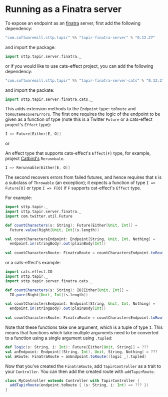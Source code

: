 # Running as a Finatra server

To expose an endpoint as an [finatra](https://twitter.github.io/finatra/) server, first add the following 
dependency:

```scala
"com.softwaremill.sttp.tapir" %% "tapir-finatra-server" % "0.12.27"
```

and import the package:

```scala
import sttp.tapir.server.finatra._
```

or if you would like to use cats-effect project, you can add the following dependency:

```scala
"com.softwaremill.sttp.tapir" %% "tapir-finatra-server-cats" % "0.12.27"
```

and import the packate:

```scala
import sttp.tapir.server.finatra.cats._
```

This adds extension methods to the `Endpoint` type: `toRoute` and `toRouteRecoverErrors`. The first one
requires the logic of the endpoint to be given as a function of type (note this is a Twitter `Future` or a cats-effect project's `Effect` type):

```scala
I => Future[Either[E, O]]
```

or

An effect type that supports cats-effect's `Effect[F]` type, for example, project [Catbird's](https://github.com/travisbrown/catbird) `Rerunnbale`.

```scala
I => Rerunnable[Either[E, O]]
```

The second recovers errors from failed futures, and hence requires that `E` is a subclass of `Throwable` (an exception);
it expects a function of type `I => Future[O]` or type `I => F[O]` if `F` supports cat-effect's `Effect` type.

For example:

```scala
import sttp.tapir._
import sttp.tapir.server.finatra._
import com.twitter.util.Future

def countCharacters(s: String): Future[Either[Unit, Int]] =
  Future.value(Right[Unit, Int](s.length))

val countCharactersEndpoint: Endpoint[String, Unit, Int, Nothing] =
  endpoint.in(stringBody).out(plainBody[Int])
  
val countCharactersRoute: FinatraRoute = countCharactersEndpoint.toRoute(countCharacters)
```

or a cats-effect's example:

```scala
import cats.effect.IO
import sttp.tapir._
import sttp.tapir.server.finatra.cats._

def countCharacters(s: String): IO[Either[Unit, Int]] =
  IO.pure(Right[Unit, Int](s.length))

val countCharactersEndpoint: Endpoint[String, Unit, Int, Nothing] =
  endpoint.in(stringBody).out(plainBody[Int])
  
val countCharactersRoute: FinatraRoute = countCharactersEndpoint.toRoute(countCharacters)
```

Note that these functions take one argument, which is a tuple of type `I`. This means that functions which take multiple 
arguments need to be converted to a function using a single argument using `.tupled`:

```scala
def logic(s: String, i: Int): Future[Either[Unit, String]] = ???
val anEndpoint: Endpoint[(String, Int), Unit, String, Nothing] = ???
val aRoute: FinatraRoute = anEndpoint.toRoute((logic _).tupled)
```

Now that you've created the `FinatraRoute`, add `TapirController` as a trait to your `Controller`. You can then
add the created route with `addTapirRoute`.

```scala
class MyController extends Controller with TapirController {
  addTapirRoute(endpoint.toRoute { (s: String, i: Int) => ??? })
}
```
